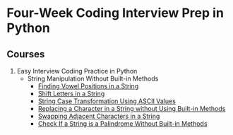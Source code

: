 # Four-Week Coding Interview Prep in Python
## Courses
1.  Easy Interview Coding Practice in Python
    - String Manipulation Without Built-in Methods
        - [Finding Vowel Positions in a String](./Easy%20Interview%20Coding%20Practice%20in%20Python/String%20Manipulation%20Without%20Built-in%20Methods/Finding%20Vowel%20Positions%20in%20a%20String.py)
        - [Shift Letters in a String](./Easy%20Interview%20Coding%20Practice%20in%20Python/String%20Manipulation%20Without%20Built-in%20Methods/Shift%20Letters%20in%20a%20String.py)
        - [String Case Transformation Using ASCII Values](./Easy%20Interview%20Coding%20Practice%20in%20Python/String%20Manipulation%20Without%20Built-in%20Methods/String%20Case%20Transformation%20Using%20ASCII%20Values.py)
        - [Replacing a Character in a String without Using Built-in Methods](./Easy%20Interview%20Coding%20Practice%20in%20Python/String%20Manipulation%20Without%20Built-in%20Methods/Replacing%20a%20Character%20in%20a%20String%20without%20Using%20Built-in%20Methods.py)
        - [Swapping Adjacent Characters in a String](./Easy%20Interview%20Coding%20Practice%20in%20Python/String%20Manipulation%20Without%20Built-in%20Methods/Swapping%20Adjacent%20Characters%20in%20a%20String.py)
        - [Check If a String is a Palindrome Without Built-in Methods](./Easy%20Interview%20Coding%20Practice%20in%20Python/String%20Manipulation%20Without%20Built-in%20Methods/Check%20If%20a%20String%20is%20a%20Palindrome%20Without%20Built-in%20Methods.py)